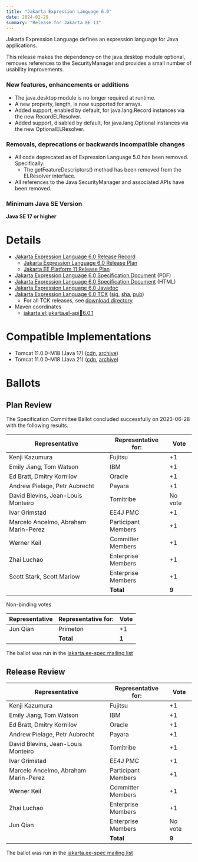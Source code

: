 ```yaml
---
title: "Jakarta Expression Language 6.0"
date: 2024-02-29
summary: "Release for Jakarta EE 11"
---
```


Jakarta Expression Language defines an expression language for Java applications.

This release makes the dependency on the java.desktop module optional, removes references to the SecurityManager and provides a small number of usability improvements.

### New features, enhancements or additions
* The java.desktop module is no longer required at runtime.
* A new property, length, is now supported for arrays.
* Added support, enabled by default, for java.lang.Record instances via the new RecordELResolver.
* Added support, disabled by default, for java.lang.Optional instances via the new OptionalELResolver.

### Removals, deprecations or backwards incompatible changes
* All code deprecated as of Expression Language 5.0 has been removed. Specifically:
  * The getFeatureDescriptors() method has been removed from the ELResolver interface.
* All references to the Java SecurityManager and associated APIs have been removed.

### Minimum Java SE Version
**Java SE 17 or higher**

# Details

* [Jakarta Expression Language 6.0 Release Record](https://projects.eclipse.org/projects/ee4j.el/releases/6.0.0)
    * [Jakarta Expression Language 6.0 Release Plan](https://projects.eclipse.org/projects/ee4j.el/releases/6.0.0/plan)
    * [Jakarta EE Platform 11 Release Plan](https://jakartaee.github.io/platform/jakartaee11/JakartaEE11ReleasePlan)
* [Jakarta Expression Language 6.0 Specification Document](./jakarta-expression-language-spec-6.0.pdf) (PDF)
* [Jakarta Expression Language 6.0 Specification Document](./jakarta-expression-language-spec-6.0.html) (HTML)
* [Jakarta Expression Language 6.0 Javadoc](./apidocs)
* [Jakarta Expression Language 6.0 TCK](https://download.eclipse.org/jakartaee/expression-language/6.0/jakarta-expression-language-tck-6.0.0.zip)  ([sig](https://download.eclipse.org/jakartaee/expression-language/6.0/jakarta-expression-language-tck-6.0.0.zip.sig),  [sha](https://download.eclipse.org/jakartaee/expression-language/6.0/jakarta-expression-language-tck-6.0.0.zip.sha256),  [pub](https://raw.githubusercontent.com/jakartaee/specification-committee/master/jakartaee-spec-committee.pub))
    * For all TCK releases, see [download directory](https://download.eclipse.org/jakartaee/expression-language/6.0)
* Maven coordinates
  * [jakarta.el:jakarta.el-api:jar:6.0.1](https://central.sonatype.com/artifact/jakarta.el/jakarta.el-api/6.0.1/jar)


# Compatible Implementations

* Tomcat 11.0.0-M18 (Java 17) ([cdn](https://downloads.apache.org/tomcat/tomcat-11/v11.0.0-M18), [archive](https://archive.apache.org/dist/tomcat/tomcat-11/v11.0.0-M18))
* Tomcat 11.0.0-M18 (Java 21) ([cdn](https://downloads.apache.org/tomcat/tomcat-11/v11.0.0-M18), [archive](https://archive.apache.org/dist/tomcat/tomcat-11/v11.0.0-M18))
  
# Ballots

## Plan Review

The Specification Committee Ballot concluded successfully on 2023-06-28 with the following results.

| Representative                                 | Representative for: | Vote    |
|------------------------------------------------|---------------------|---------|
| Kenji Kazumura                                 | Fujitsu             | +1      |
| Emily Jiang, Tom Watson                        | IBM                 | +1      |
| Ed Bratt, Dmitry Kornilov                      | Oracle              | +1      |
| Andrew Pielage, Petr Aubrecht                  | Payara              | +1      |
| David Blevins, Jean-Louis Monteiro             | Tomitribe           | No vote |
| Ivar Grimstad                                  | EE4J PMC            | +1      |
| Marcelo Ancelmo, Abraham Marin-Perez           | Participant Members | +1      |
| Werner Keil                                    | Committer Members   | +1      |
| Zhai Luchao                                    | Enterprise Members  | +1      |
| Scott Stark, Scott Marlow                      | Enterprise Members  | +1      |
|                                                | **Total**           | **9**   |

Non-binding votes

| Representative                                 | Representative for: |  Vote   |
|------------------------------------------------|---------------------|---------|
| Jun Qian                                       | Primeton            |   +1    |
|                                                | **Total**           |  **1**  |

The ballot was run in the [jakarta.ee-spec mailing list](https://www.eclipse.org/lists/jakarta.ee-spec/msg02911.html)

## Release Review

| Representative                                 | Representative for: | Vote    |
|------------------------------------------------|---------------------|---------|
| Kenji Kazumura                                 | Fujitsu             | +1      |
| Emily Jiang, Tom Watson                        | IBM                 | +1      |
| Ed Bratt, Dmitry Kornilov                      | Oracle              | +1      |
| Andrew Pielage, Petr Aubrecht                  | Payara              | +1      |
| David Blevins, Jean-Louis Monteiro             | Tomitribe           | +1      |
| Ivar Grimstad                                  | EE4J PMC            | +1      |
| Marcelo Ancelmo, Abraham Marin-Perez           | Participant Members | +1      |
| Werner Keil                                    | Committer Members   | +1      |
| Zhai Luchao                                    | Enterprise Members  | +1      |
| Jun Qian                                       | Enterprise Members  | No vote |
|                                                | **Total**           | **9**   |

The ballot was run in the [jakarta.ee-spec mailing list](https://www.eclipse.org/lists/jakarta.ee-spec/msg03222.html)
